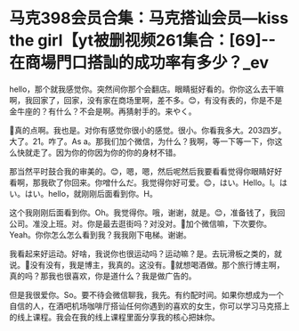 # 马克398会员合集：马克搭讪会员—kiss the girl【yt被删视频261集合：[69]--在商場門口搭訕的成功率有多少？_ev

hello，那个就我感觉你。突然间你那个会翻店。眼睛挺好看的。你你这么去干嘛啊，我回家了，回家，没有家在商场里啊，差不多。😊，有没有表的，你是不是金牛座的？有什么？不会是啊。再猜射手的。来やく。

🎼真的点啊。我也是。对你有感觉你很小的感觉。很小。你看我多大。203四岁。大了。21。咋了。As a。那我们加个微信，为什么？我啊，等一下等一下，你这么快就走了。因为你的你因为你的你的身材不错。

那当然平时鼓合我的审美的。😊，嗯，嗯，然后呢然后我要看看觉得你眼睛好好看啊，那我砍了你回来。你噌什么だ。我觉得你好可爱。😊，はい。Hello。I。はい。はい。hello，就刚刚后面看到你。H。

这个我刚刚后面看到你。Oh。我觉得你。哦，谢谢，就是。😊，准备钱了，我回公司。准没上班。对。你是最去逛街吗？对没对。🎼加个微信嘛，下次要你。Yeah。你你怎么怎么看到我？我我刚下电梯。谢谢。

我看起来好运动。好啥，我说你也很运动吗？运动嘛？是。去玩滑板之类的，就说。🎼没有没有，我是博主，我真的。这没有。🎼就想喝酒做。那个旅行博主啊，真的吗？那我也很喜欢，你是道什么？我是做广告的。

但是我很爱你。So。要不待会微信聊我，我先。有约配时间。如果你想成为一个自信的人，在酒吧机场咖啡厅搭讪任何你遇到的喜欢的女生，你可以学习马克搭上的线上课程。我会在我的线上课程里面分享我的核心把妹你。

